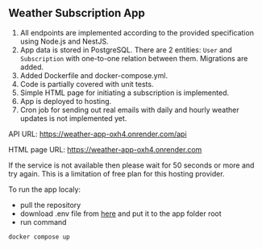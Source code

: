 ## Weather Subscription App
1. All endpoints are implemented according to the provided specification using Node.js and NestJS.
2. App data is stored in PostgreSQL. There are 2 entities: `User` and `Subscription` with one-to-one relation between them. Migrations are added.
3. Added Dockerfile and docker-compose.yml.
4. Code is partially covered with unit tests.
5. Simple HTML page for initiating a subscription is implemented.
6. App is deployed to hosting.
7. Cron job for sending out real emails with daily and hourly weather updates is not implemented yet. 

API URL: https://weather-app-oxh4.onrender.com/api

HTML page URL: https://weather-app-oxh4.onrender.com

If the service is not available then please wait for 50 seconds or more and try again. This is a limitation of free plan for this hosting provider.

To run the app localy:
- pull the repository
- download .env file from <a href="https://drive.google.com/file/d/1suHPSdqPsV7tXcNdx37g4lhAjFkYrv7v/view?usp=sharing">here</a> and put it to the app folder root
- run command
```bash
docker compose up
```
